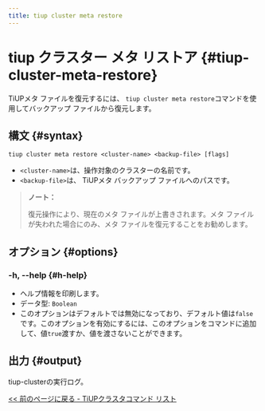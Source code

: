 ```yaml
---
title: tiup cluster meta restore
---
```


# tiup クラスター メタ リストア {#tiup-cluster-meta-restore}

TiUPメタ ファイルを復元するには、 `tiup cluster meta restore`コマンドを使用してバックアップ ファイルから復元します。

## 構文 {#syntax}

```shell
tiup cluster meta restore <cluster-name> <backup-file> [flags]
```

-   `<cluster-name>`は、操作対象のクラスターの名前です。
-   `<backup-file>`は、 TiUPメタ バックアップ ファイルへのパスです。

> **ノート：**
>
> 復元操作により、現在のメタ ファイルが上書きされます。メタ ファイルが失われた場合にのみ、メタ ファイルを復元することをお勧めします。

## オプション {#options}

### -h, --help {#h-help}

-   ヘルプ情報を印刷します。
-   データ型: `Boolean`
-   このオプションはデフォルトでは無効になっており、デフォルト値は`false`です。このオプションを有効にするには、このオプションをコマンドに追加して、値`true`渡すか、値を渡さないことができます。

## 出力 {#output}

tiup-clusterの実行ログ。

[<a href="/tiup/tiup-component-cluster.md#command-list">&lt;&lt; 前のページに戻る - TiUPクラスタコマンド リスト</a>](/tiup/tiup-component-cluster.md#command-list)
